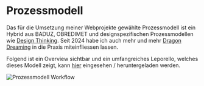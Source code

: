 # Prozessmodell

Das für die Umsetzung meiner Webprojekte gewählte Prozessmodell ist ein Hybrid aus BADUZ, OBREDIMET und designspezifischen Prozessmodellen wie [Design Thinking](https://www.interaction-design.org/literature/topics/design-thinking). Seit 2024 habe ich auch mehr und mehr [Dragon Dreaming](https://dragondreaming.org/) in die Praxis miteinfliessen lassen.

Folgend ist ein Overview sichtbar und ein umfangreiches Leporello, welches dieses Modell zeigt, kann [hier](https://cloud.nadineprigann.de/index.php/s/HagAT94dbG2YaYJ) eingesehen / heruntergeladen werden.

![Prozessmodell Workflow](../../../assets/images/IMG_9716.jpg "Prozessmodell Workflow")

<!-- Mittels Scrollen kann das komplette Bild angesehen werden. -> bessere Bildqualität! -->

<!-- <div style="overflow: scroll;" class="container">
![Prozessmodell Workflow](../../../assets/images/IMG_9716.jpg "Prozessmodell Workflow")
</div> -->
